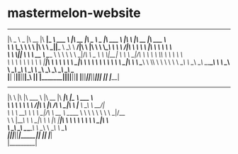# mastermelon-website
 _____ ______   ________  ________  _________  _______   ________  _____ ______   _______   ___       ________  ________      
|\   _ \  _   \|\   __  \|\   ____\|\___   ___\\  ___ \ |\   __  \|\   _ \  _   \|\  ___ \ |\  \     |\   __  \|\   ___  \    
\ \  \\\__\ \  \ \  \|\  \ \  \___|\|___ \  \_\ \   __/|\ \  \|\  \ \  \\\__\ \  \ \   __/|\ \  \    \ \  \|\  \ \  \\ \  \   
 \ \  \\|__| \  \ \   __  \ \_____  \   \ \  \ \ \  \_|/_\ \   _  _\ \  \\|__| \  \ \  \_|/_\ \  \    \ \  \\\  \ \  \\ \  \  
  \ \  \    \ \  \ \  \ \  \|____|\  \   \ \  \ \ \  \_|\ \ \  \\  \\ \  \    \ \  \ \  \_|\ \ \  \____\ \  \\\  \ \  \\ \  \ 
   \ \__\    \ \__\ \__\ \__\____\_\  \   \ \__\ \ \_______\ \__\\ _\\ \__\    \ \__\ \_______\ \_______\ \_______\ \__\\ \__\
    \|__|     \|__|\|__|\|__|\_________\   \|__|  \|_______|\|__|\|__|\|__|     \|__|\|_______|\|_______|\|_______|\|__| \|__|
                            \|_________|                                                                                      
                                                                                                                              
                                                                                                                              
 ___       __   _______   ________  ________  ___  _________  _______                                                         
|\  \     |\  \|\  ___ \ |\   __  \|\   ____\|\  \|\___   ___\\  ___ \                                                        
\ \  \    \ \  \ \   __/|\ \  \|\ /\ \  \___|\ \  \|___ \  \_\ \   __/|                                                       
 \ \  \  __\ \  \ \  \_|/_\ \   __  \ \_____  \ \  \   \ \  \ \ \  \_|/__                                                     
  \ \  \|\__\_\  \ \  \_|\ \ \  \|\  \|____|\  \ \  \   \ \  \ \ \  \_|\ \                                                    
   \ \____________\ \_______\ \_______\____\_\  \ \__\   \ \__\ \ \_______\                                                   
    \|____________|\|_______|\|_______|\_________\|__|    \|__|  \|_______|                                                   
                                      \|_________|                                                                            
                                                                                                                              
                                                                                                                              
